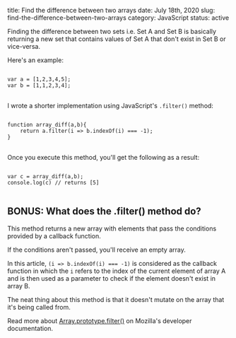 title: Find the difference between two arrays
date: July 18th, 2020
slug: find-the-difference-between-two-arrays
category: JavaScript
status: active

Finding the difference between two sets i.e. Set A and Set B is basically returning a new set that contains values of Set A that don't exist in Set B or vice-versa.

Here's an example:
<pre>
<code class="js">
var a = [1,2,3,4,5];
var b = [1,1,2,3,4];
</code>
</pre>

I wrote a shorter implementation using JavaScript's `.filter()` method:
<pre>
<code class="js">
function array_diff(a,b){
    return a.filter(i => b.indexOf(i) === -1);
}    
</code>
</pre>

Once you execute this method, you'll get the following as a result:
<pre>
<code class="js">
var c = array_diff(a,b);
console.log(c) // returns [5]
</code>
</pre>

## BONUS: What does the .filter() method do?
This method returns a new array with elements that pass the conditions provided by a callback function.

If the conditions aren't passed, you'll receive an empty array.
    
In this article, `(i => b.indexOf(i) === -1)` is considered as the callback function in which the `i` refers to the index of the current element of array A and is then used as a parameter to check if the element doesn't exist in array B.

The neat thing about this method is that it doesn't mutate on the array that it's being called from.

Read more about [Array.prototype.filter()](https://developer.mozilla.org/en-US/docs/Web/JavaScript/Reference/Global_Objects/Array/filter) on Mozilla's developer documentation.